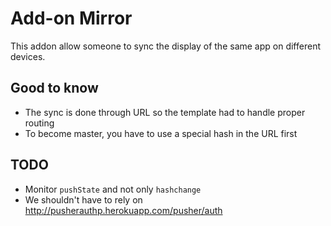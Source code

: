 # Add-on Mirror

This addon allow someone to sync the display of the same app on different devices.

## Good to know

 - The sync is done through URL so the template had to handle proper routing
 - To become master, you have to use a special hash in the URL first

## TODO

 - Monitor `pushState` and not only `hashchange`
 - We shouldn't have to rely on http://pusherauthp.herokuapp.com/pusher/auth